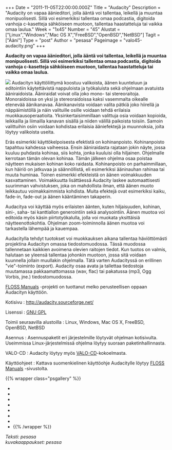 +++
Date = "2011-11-05T22:00:00.000Z"
Title = "Audacity"
Description = "Audacity on vapaa äänieditori, jolla ääntä voi tallentaa, leikellä ja muuntaa monipuolisesti. Sillä voi esimerkiksi tallentaa omaa podcastia, digitoida vanhoja c-kasetteja sähköiseen muotoon, tallentaa haastatteluja tai vaikka omaa laulua."
Week = "1x45"
Number = "45"
Alustat = ["Linux","Windows","Mac OS X","FreeBSD","OpenBSD","NetBSD"]
Tagit = ["Ääni"]
Type = "post"
Author = "pesasa"
Pageimage = "valo45-audacity.png"
+++


**Audacity on vapaa äänieditori, jolla ääntä voi tallentaa, leikellä ja
muuntaa monipuolisesti. Sillä voi esimerkiksi tallentaa omaa podcastia,
digitoida vanhoja c-kasetteja sähköiseen muotoon, tallentaa
haastatteluja tai vaikka omaa laulua.**

![ ](/images/valo45-audacity.png "fig:valo45-audacity.png") Audacityn
käyttöliittymä koostuu valikoista, äänen kuunteluun ja editointiin
käytettävistä nappuloista ja työkaluista sekä ohjelmaan avatuista
ääniraidoista. Ääniraidat voivat olla joko mono- tai stereoraitoja.
Monoraidoissa on yksi ja stereoraidoissa kaksi vasemmalta oikealle
etenevää äänikanavaa. Äänikanavista voidaan valita pätkiä joko hiirellä
ja näppäimistöllä ja näin valituille osille voidaan tehdä erilaisia
muokkausoperaatioita. Yksinkertaisimmillaan valittuja osia voidaan
kopioida, leikkailla ja liimailla kanavan sisällä ja niiden välillä
paikoista toisiin. Samoin valittuihin osiin voidaan kohdistaa erilaisia
ääniefektejä ja muunnoksia, joita löytyy valikoista useita.

Eräs esimerkki käyttökelpoisesta efektistä on kohinanpoisto.
Kohinanpoisto tapahtuu kahdessa vaiheessa. Ensin ääniraidasta rajataan
jokin näyte, jossa kuuluu puhdasta kohinaa, siis kohta, jonka kuuluisi
olla hiljainen. Ohjelmalle kerrotaan tämän olevan kohinaa. Tämän jälkeen
ohjelma osaa poistaa näytteen mukaisen kohinan koko raidasta.
Kohinanpoisto on parhaimmillaan, kun häiriö on jatkuvaa ja säännöllistä,
eli esimerkiksi ääninauhan rahinaa tai muuta huminaa. Toinen esimerkki
efekteistä on äänen voimakkuuden kasvattaminen. Voimakkuutta lisättäessä
Audacity laskee automaattisesti suurimman vahvistuksen, joka on
mahdollista ilman, että äänen muoto leikkautuu voimakkaimmista kohdista.
Muita efektejä ovat esimerkiksi kaiku, fade-in, fade-out ja äänen
kääntäminen takaperin.

Audacitya voi käyttää myös erilaisten äänten, kuten hiljaisuuden,
kohinan, sini-, saha- tai kanttiallon generointiin sekä analysointiin.
Äänen muotoa voi editoida myös käsin piirtotyökalulla, jolla voi muokata
yksittäisiä näytteenottokohtia. Ohjelman zoom-toiminnolla äänen muotoa
voi tarkastella lähempää ja kauempaa.

Audacitylla tehdyt tuotokset voi muokkauksen aikana tallentaa
häviöttömästi projektina Audacityn omassa tiedostomuodossa. Tässä
muodossa tallennetaan kaikkien avoimena olevien raitojen tiedot. Kun
tuotos on valmis, halutaan se yleensä tallentaa johonkin muotoon, jossa
sitä voidaan kuunnella jollain muullakin ohjelmalla. Tätä varten
Audacityssä on erillinen "vie"-toiminto (export). Audacity osaa avata ja
tallettaa tiedostoja muutamassa pakkaamattomassa (wav, flac) tai
pakatussa (mp3, Ogg Vorbis, jne.) tiedostomuodossa.

[FLOSS Manuals](http://fi.flossmanuals.net/audacity/index) -projekti on
tuottanut melko perusteellisen oppaan Audacityn käyttöön.

Kotisivu
:   <http://audacity.sourceforge.net/>

Lisenssi
:   [GNU GPL](GNU_GPL)

Toimii seuraavilla alustoilla
:   Linux, Windows, Mac OS X, FreeBSD, OpenBSD, NetBSD

Asennus
:   Asennuspaketit eri järjestelmille löytyvät ohjelman kotisivulta.
    Useimmissa Linux-järjestelmissä ohjelma löytyy suoraan
    paketinhallinnasta.

VALO-CD
:   Audacity löytyy myös
    [VALO-CD](http://www.valo-cd.fi/ilmainen_audacity)-kokoelmasta.

Käyttöohjeet
:   Kattava suomenkielinen käyttöohje Audacitylle löytyy [FLOSS
    Manuals](http://fi.flossmanuals.net/audacity/index) -sivustolta.

{{% wrapper class="psgallery" %}}
-   [ ](/images/Audacity-0.png)
-   [ ](/images/Audacity-1.png)
-   [ ](/images/Audacity-2.png)
-   [ ](/images/Audacity-3.png)
-   [ ](/images/Audacity-4.png)
-   [ ](/images/Audacity-5.png)
-   [ ](/images/Audacity-6.png)
-   [ ](/images/Audacity-7.png)
{{% /wrapper %}}

*Teksti: pesasa* <br />
*kuvakaappaukset: pesasa*

